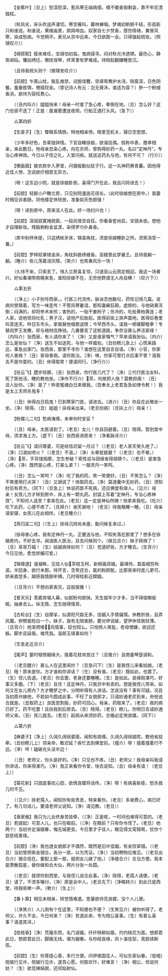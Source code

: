 <!-- { "loadSidebar": true } -->
　　【金蕉叶】〔旦上〕愁深怨深，惹风寒无端病侵。缠不暖香销剩衾，靠不牢花湮独枕。 

　　（秋风劣，床头吹送声凄切。寒空雁叫，暮林蝉咽。梦魂初断肠千结，形孤影只和谁说。和谁说，黄陵庙里，鹧鸪啼血。奴家自七夕焚香，感伤情绪，兼冒风寒，染成愁病。今觉稍平。表兄从京中远来，今日欲图一会。只得强起梳妆。〔照镜叹介〕） 

　　【绵搭絮】瘦来难任，宝镜怕初临，鬼病侵寻。闷对秋光冷透襟。最伤心，静夜闻砧。慵拈绣纴，懒抚瑶琴，终宵里有梦难成。待晓起翻嫌睡思沉。 

　　（且待我梳头则个〔做理发叹介〕） 

　　【前腔】乍离山枕，鬓乱难禁，试脱瑶簪，空琢鸳鸯护水浔。晓窗深，日色阴餐。羞垂胜锦，倦插钗金。（曾记诗人有云：岂无膏沐，谁适为容？）拚一个粉褪香消，欲待为容枉费心。 

　　（〔丑内叫介〕姐姐快来！母亲一时害了急心疼，晕倒在地。〔旦〕怎么好？这门也锁不迭了！正是：屋漏更遭连夜雨，行船正遇打头风。〔急下〕） 

　　△第四折 

　　【生查子】〔生〕瞥眼系情肠，特地相亲傍。暗里觅机关，镇日空思想。 

　　（少年多好色，吾辈独钟情。下官自睹徐娘，欲谐佳偶。假称中表，徼幸相亲，来此数日。他母亲忽染心疼。向在京师，曾购得妙药一丸，名曰“定神丹”，专治心疼神效。今日以子侄之礼，入堂问疾。就送这药丸与他，有何不可？〔行介〕） 

　　【懒画眉】披衣款步入茅堂，问寝殷勤似犹子行。这一丸神药赛青囊。因他得近佳人傍，怎说欲疗相思无异方。 

　　（呀！这东边小院，就是徐娘卧房。喜得门开在此，我且闪将进去！） 

　　【前腔】轻捱小户瞰兰房，只见别院逶迤花径长。（此时徐娘想在房中。）我霎时相见诉衷肠。将他搂定休轻放，准备如天色胆强！ 

　　（呀！进到房中，原来没人在此。好一场扫兴也！） 

　　【前腔】深闺寂寞掩疏窗，一段风情空自狂。你看香奁尚启，宝镜未收。想他才自理新妆。残脂剩粉金盆漾，染得罗巾扑鼻香。 

　　（房中别样休提，只这绣帐牙床，锦衾角枕，须是徐娘睡卧之所。须索消受一番。） 

　　【前腔】罗帏轻罩缕金床，角枕斜捱绣被香。巫娥曾此梦襄王。且待我躺一躺。〔睡介〕些儿荡着消灾障，〔笑介〕也笑春风乐一场！ 

　　（久待不来，只索丢了。悄入兰房喜复惊，只道巫山云雨定相迎。我这一场春兴，好似春潮带雨晚来急，谁知徐娘不在，无奈他野渡无人舟自横！〔叹介下〕） 

　　△第五折 

　　（〔净上〕小子别号西泉，。行医三代流传。脉诀念他数句，药性记得几篇。说病何曾猜着，写方一味歪传！不管风寒暑湿，那知蛊癞狂颠。虚痨的，与他硝黄泻倒；闷满的，却将参术来煎；害热的，一贴干姜附子；伤冷的，吃些黄柏黄连；老人家，说他惊风吐乳；男子汉，说他产后胎前。医得前街上哭声震地，医得后巷里叫苦连天。昨日东市头，拿我替他唱歌送殡；今早西市头，请我一顿硬脚粗拳！专替阎罗王发檄，却与棺材店挣钱。几番要丢了这桩道路，争奈没甚么养活家缘！〔内叫介〕张西泉，有人请你来了！〔净〕又是谁家悔气？早来请我张仙。〔内介〕怎么是张仙？〔净〕送生不如送死，与他一样威权。〔丑扮糕儿急上〕心慌来路远，事急出家门。张西泉，那里不寻你？谁想在这里自言自语。〔净〕小官，你家何人害病？〔丑〕家母害病。请你医治。〔净〕咦，你家可曾打点后事不曾？请我去不是作耍的。〔丑〕休得取笑！便请同行。〔净行介〕） 

　　【驻云飞】趱步轻挪，〔丑〕张西泉，你行医几代了？〔净〕三代行医治女科，死了医他活，睡的教他坐。〔净作不行介〕茶，何故把人拖？莫教担阁！〔丑〕没人扯你。〔净〕是了！昨夜冤魂白日来缠我。（吾奉太上老君急急如律令敕！）我是太上天师杀鬼多！ 

　　（〔丑〕休得白日捣鬼！已到寒家门首，请进去。〔进介〕〔丑〕你且在此略坐一坐。〔净〕晓得。〔丑〕姐姐！扶母亲出来。〔老旦扮病〕〔旦扶上介〕母亲！） 

　　【粉蝶儿二句】愁病淹缠，未审何时安妥？ 

　　（〔丑〕母亲，太医请到了。〔老旦〕女儿！你且回避着。〔旦〕晓得。暂别堂中母，须求海上方。〔虚下〕〔丑〕张西泉进房来！〔净看脉诨介〕） 

　　【驻云飞】请问尊婆，可是经信迟留一月过？（〔老旦〕老人家天癸久绝了。）〔净〕口渴如喷火？（〔老旦〕不渴。）〔净〕头晕犹捱磨？（〔老旦〕也不晕。）〔净〕茶，手背错相摩，怎生参破？索性说与因缘省得胡猜个。（〔老旦〕是害急心疼。〔净〕既然是心疼，打甚么紧？）一服灵丹一笑呵。 

　　（〔丑〕怎么一笑呵？〔净〕吃了我的药，笑一笑便好。〔丑〕不笑怎么？〔净〕不笑便用打点哭！〔丑〕又胡说了！快取药去。〔净〕莫道囊中无妙药，〔丑〕须知肘后有奇方。〔同下〕〔旦急上〕休说药医不死病，还应佛度有缘人。〔见介〕母亲！女孩儿方才转到房中，床上有一颗丸药。封袋上写着“定神丹，专治心疼神效”，不知何人送至？拿来在此。〔老旦〕这一定是神仙所赐！快拿来我吃。〔吃介〕吃下此药，心便不疼了。〔旦拜介〕谢天谢地！〔老旦〕待我略睡一睡。〔旦〕母亲请安寝，女孩儿在此相伴。〔老旦睡介〕） 

　　【燕归梁二句】（〔生上〕徐母沉疴尚未瘥，勤问候复来过。） 

　　（徐母害心疼，我有定神丹一丸，正要送与他，不知失落在那里了？想多在徐娘房内，不好去寻。闻请医人医治，且去问候则个。〔做见旦介〕妹子拜揖了！〔旦〕哥哥万福！〔生〕姑娘病体如何？〔旦〕觉道好些，方才睡去。〔生背介〕今日见他，愈觉娇媚可爱。） 

　　【锦缠道】谩凝眸，见佳人似茶枝玉柯，新柳画双蛾。最堪怜，盈盈细剪秋波。半回身，欲行未那。待开言，含笑还合，氲的粉颜酡。比那夜来时庞儿更可。娇来直恁多，越把我情肠牢缚。几时得桂影近嫦娥。 

　　（〔旦背介〕不想向家表兄，这般俊雅！） 

　　【普天乐】羡嘉宾堪入幕，似腻粉何郎抹。天生就年少才多，当不得俊眼偷睃。抽身去么。纵无情，怎生抛得情哥。 

　　【古轮台】〔生〕自摩挲，仙源咫尺路无多，佳姻入手情偏懦。休教折挫，且弄风魔。拚劈面抢白一个。妹子，我有无限衷肠，要对伊说破，望伊休怪我轻薄。〔旦背介〕他渐骋喽，风情事，奴也知么。只怕傍人笑耻，老母憎嫌，欲迎还躲。脚步且延俄，难凭我。温郎玉镜事如何？ 

　　〔生急走近旦介〕 

　　【尾声】霎时相傍姻缘大，挽着花枝肯放过？〔旦推介〕且商量琴瑟调和。 

　　（〔老旦醒介〕甚么人在这里闹炒？〔旦急闪下〕〔生〕是我侄儿来看姑娘。〔老旦〕哦！原来是你。方才谁和你讲话？〔生〕没有谁。〔老旦〕既如此，也罢了。〔生〕侄儿告退。〔老旦〕你去罢，老身还要睡睡。〔生〕是如此。良缘刚凑巧，好事又多磨。〔下〕〔老旦〕且住！这定神丹，只我京中有卖的。想是我侄儿带来。如何又在女儿房内？方才睡梦之中，分明听得有人讲话。怎说没有？事有可疑。况且当初原许嫁他，不若如今圆成此事，不枉了女貌郎才。只请妙通老尼到来，央他说合就是。〔丑取药上〕良医思割股，妙药可回心。母亲，药取来了。〔老旦〕我的病已好了。药不吃罢！且扶我到后房去。〔丑〕晓得。〔老旦〕糕儿，你明日去请妙通师父来。〔丑〕孩儿就去。〔老旦〕起病从来须妙药，合婚必定用良媒。〔同下〕） 

　　△第六折 

　　【麻婆子】〔净上〕久阔久阔徐婆面，闻知有病缠。久阔久阔徐娘院，教他省挂牵。〔丑扮糕儿上〕领亲命，敢迟延？疾忙去到佛堂前。〔撞介〕呀！撞着撞着行不远。〔净〕啐！磕破光头没半边！ 

　　（〔丑〕老师父，你头是好的。〔净〕只见也不疼。〔丑〕老师父！我母亲叫我请你讲话，你来得凑巧。〔净〕我正来看你令堂，快去说知。〔丑〕母亲有请！〔老旦上〕） 

　　【菊花新】只因底事扰心田，欲倩良媒将话传。〔净〕呀！有病喜新痊，愁杀我几时不见。 

　　（〔见介〕徐老孺人，闻知你有些贵恙，特来看你。〔老旦〕多谢费心，病已好了。有几句话儿，要请老师父说知。〔净〕请见教。〔老旦〕） 

　　【渔家傲】我只为儿女终身苦挂牵，（〔净〕正是呢，一时间也难得可意的。〔老旦〕若提起）可意人儿，也只在眼前。（〔净〕在眼前？只有你令侄了。〔老旦〕他两个）当初许定谐姻眷，悔无端更变。今日里才子佳人，眼见得文鸾锦鸳，仗你个慈悲结善缘。 

　　【前腔】〔净〕我也道女貌郎才不偶然，既然是旧许佳姻，有金钗翠钿。（〔老旦〕当初曾把紫金钿合，各分一扇，以为凭证。〔净〕）当初聘物应难见。（〔老旦出合介〕钿合现在。要配上那一扇，就把女儿嫁了他。）〔净接合介〕合当方便。我本是萧散孤星，替你做和合大仙，两片分张一处圆。 

　　（〔老旦〕就烦你到西堂，与我侄儿说合此事。〔净〕晓得，老孺人请便。〔老旦〕请了，不须多嘱付，〔净〕原是会中人。〔老旦先下〕〔净略转介〕到此已是西堂，待我咳嗽一声。〔嗽介〕〔生上〕） 

　　【番卜算】相见未相亲，转觉情难遣。思量欲待觅良媒，没个人儿便。 

　　（〔净笑介〕人儿倒有个在这里，不知便也不便？〔生笑见介〕被你听得了。老师父，许久不会，今日何来？〔净〕贫道此来，专为相公喜事。〔生〕有甚么喜事？请道其详。） 

　　【桂枝香】〔净〕荒庵东院，名门淑媛。纤纤杨柳如眉，灼灼桃花为面。想郎君此日，想郎君此日，脚跟无线，堪为姻眷。与你结良缘，凤卜谐佳契，鸾胶续断弦。 

　　【前腔】〔生〕你菩提心善，多行方便。问伊南国佳人，可似东家仙眷。〔低唱〕傥娘行见许，傥娘行见许，遂吾心愿。何胜欢忭，好难言！〔净〕相公，但说何妨？〔生〕欲觅婵娟貌，还同姑射仙。 


